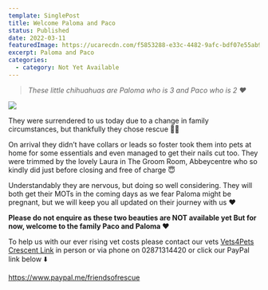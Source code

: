 ```yaml
---
template: SinglePost
title: Welcome Paloma and Paco
status: Published
date: 2022-03-11
featuredImage: https://ucarecdn.com/f5853288-e33c-4482-9afc-bdf07e55ab96/-/crop/911x478/0,131/-/preview/
excerpt: Paloma and Paco
categories:
  - category: Not Yet Available
---
```

> *These little chihuahuas are Paloma who is 3 and Paco who is 2 ❤️*




![](https://ucarecdn.com/149d0961-305d-4d0a-99a2-242c96a03caf/)

They were surrendered to us today due to a change in family circumstances, but thankfully they chose rescue 🙏🏼


On arrival they didn’t have collars or leads so foster took them into pets at home for some essentials and even managed to get their nails cut too. They were trimmed by the lovely Laura in The Groom Room, Abbeycentre who so kindly did just before closing and free of charge 😇


Understandably they are nervous, but doing so well considering. They will both get their MOTs in the coming days as we fear Paloma might be pregnant, but we will keep you all updated on their journey with us ❤️


**Please do not enquire as these two beauties are NOT available yet
But for now, welcome to the family Paco and Paloma ❤️**


To help us with our ever rising vet costs please contact our vets [Vets4Pets Crescent Link](https://www.facebook.com/Vets4PetsCrescentLink/) in person or via phone on 02871314420 or click our PayPal link below ⬇️ 


<https://www.paypal.me/friendsofrescue>